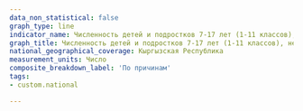 ```yaml
---
data_non_statistical: false
graph_type: line
indicator_name: Численность детей и подростков 7-17 лет (1-11 классов), не приступивших  к занятиям  в общеобразовательные организации по причинам
graph_title: Численность детей и подростков 7-17 лет (1-11 классов), не приступивших  к занятиям  в общеобразовательные организации по причинам
national_geographical_coverage: Кыргызская Республика
measurement_units: Число
composite_breakdown_label: 'По причинам'
tags:
- custom.national

---
```

